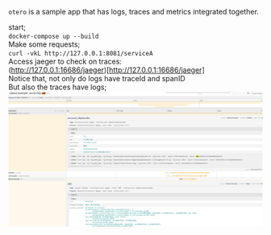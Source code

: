 `otero` is a sample app that has logs, traces and metrics integrated together.

start;       
`docker-compose up --build`       
Make some requests;       
`curl -vkL http://127.0.0.1:8081/serviceA`       
Access jaeger to check on traces:       
(http://127.0.0.1:16686/jaeger)[http://127.0.0.1:16686/jaeger]       
Notice that, not only do logs have traceId and spanID        
But also the traces have logs;
![traces integrated with logs](traces.png)
